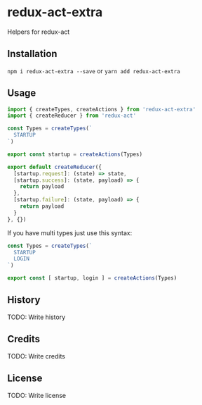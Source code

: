 # redux-act-extra

Helpers for redux-act

## Installation

`npm i redux-act-extra --save`
or
`yarn add redux-act-extra`

## Usage

```javascript
import { createTypes, createActions } from 'redux-act-extra'
import { createReducer } from 'redux-act'

const Types = createTypes(`
  STARTUP
`)

export const startup = createActions(Types)

export default createReducer({
  [startup.request]: (state) => state,
  [startup.success]: (state, payload) => {
    return payload
  },
  [startup.failure]: (state, payload) => {
    return payload
  }
}, {})
```

If you have multi types just use this syntax:
```javascript
const Types = createTypes(`
  STARTUP
  LOGIN
`)

export const [ startup, login ] = createActions(Types)
```
## History

TODO: Write history

## Credits

TODO: Write credits

## License

TODO: Write license
